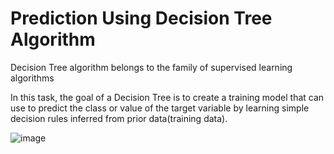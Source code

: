 # Prediction Using Decision Tree Algorithm

Decision Tree algorithm belongs to the family of supervised learning algorithms

In this task, the goal of a Decision Tree is to create a training model that can use to predict the class or value of the target variable by learning simple decision rules inferred from prior data(training data).

![image](https://user-images.githubusercontent.com/73244900/139460037-6abb9be7-9f75-404a-afca-47d85862bfe9.png)

